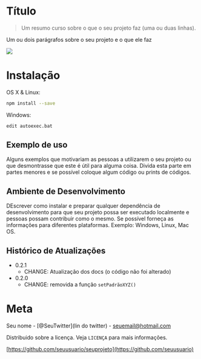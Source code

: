 # Título
> Um resumo curso sobre o que o seu projeto faz (uma ou duas linhas).

Um ou dois parágrafos sobre o seu projeto e o que ele faz

![](favicon.ico)

# Instalação

OS X & Linux: 

```sh
npm install --save
```

Windows: 

```sh
edit autoexec.bat
```

## Exemplo de uso

Alguns exemplos que motivariam as pessoas a utilizarem o seu projeto ou que desmontrasse que este é útil para alguma coisa. Divida esta parte em partes menores e se possível coloque algum código ou prints de códigos.

## Ambiente de Desenvolvimento

DEscrever como instalar e preparar qualquer dependência de desenvolvimento para que seu projeto possa ser executado localmente e pessoas possam contribuir como o mesmo. Se possível forneça as informações para diferentes plataformas. Exemplo: Windows, Linux, Mac OS.

## Histórico de Atualizações

* 0.2.1
    * CHANGE: Atualização dos docs (o código não foi alterado)
* 0.2.0
    * CHANGE: removida a função
    `setPadrãoXYZ()`


# Meta

Seu nome - [@SeuTwitter](lin do twitter) - seuemail@hotmail.com

Distribuido sobre a licença. Veja `LICENÇA` para mais informações.

[https://github.com/seuusuario/seuprojeto](https://github.com/seuusuario)

